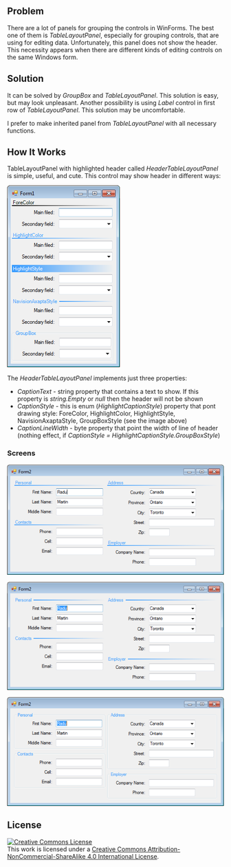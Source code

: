 ## Problem

There are a lot of panels for grouping the controls in WinForms. The best one of them is _TableLayoutPanel_, especially for grouping controls, that are using for editing data. Unfortunately, this panel does not show the header. This necessity appears when there are different kinds of editing controls on the same Windows form.

## Solution

It can be solved by _GroupBox_ and _TableLayoutPanel_. This solution is easy, but may look unpleasant. Another possibility is using _Label_ control in first row of _TableLayoutPanel_. This solution may be uncomfortable.

I prefer to make inherited panel from _TableLayoutPanel_ with all necessary functions.

## How It Works

TableLayoutPanel with highlighted header called _HeaderTableLayoutPanel_ is simple, useful, and cute. This control may show header in different ways:

![Demonstrative image](img_01.png)

The _HeaderTableLayoutPanel_ implements just three properties:
- _CaptionText_ - string property that contains a text to show. If this property is _string.Empty_ or _null_ then the header will not be shown
- _CaptionStyle_ - this is enum (_HighlightCaptionStyle_) property that pont drawing style: ForeColor, HighlightColor, HighlightStyle, NavisionAxaptaStyle, GroupBoxStyle (see the image above)
- _CaptionLineWidth_ - byte property that point the width of line of header (nothing effect, if _CaptionStyle = HighlightCaptionStyle.GroupBoxStyle_)

### Screens

![Demonstrative image](img_02.png)

![Demonstrative image](img_03.png)

![Demonstrative image](img_04.png)

## License
<a rel="license" href="http://creativecommons.org/licenses/by-nc-sa/4.0/"><img alt="Creative Commons License" style="border-width:0" src="https://i.creativecommons.org/l/by-nc-sa/4.0/88x31.png" /></a><br />This work is licensed under a <a rel="license" href="http://creativecommons.org/licenses/by-nc-sa/4.0/">Creative Commons Attribution-NonCommercial-ShareAlike 4.0 International License</a>.
